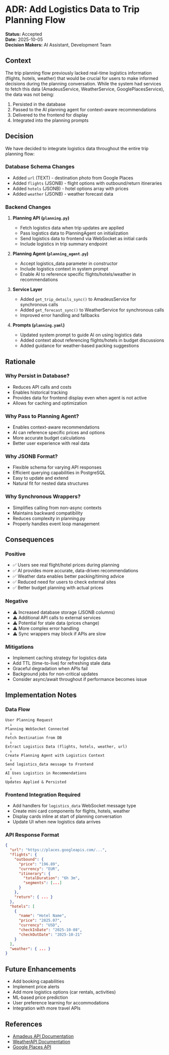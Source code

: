 # ADR: Add Logistics Data to Trip Planning Flow

**Status:** Accepted  
**Date:** 2025-10-05  
**Decision Makers:** AI Assistant, Development Team

## Context

The trip planning flow previously lacked real-time logistics information (flights, hotels, weather) that would be crucial for users to make informed decisions during the planning conversation. While the system had services to fetch this data (AmadeusService, WeatherService, GooglePlacesService), the data was not being:

1. Persisted in the database
2. Passed to the AI planning agent for context-aware recommendations
3. Delivered to the frontend for display
4. Integrated into the planning prompts

## Decision

We have decided to integrate logistics data throughout the entire trip planning flow:

### Database Schema Changes
- Added `url` (TEXT) - destination photo from Google Places
- Added `flights` (JSONB) - flight options with outbound/return itineraries
- Added `hotels` (JSONB) - hotel options array with prices
- Added `weather` (JSONB) - weather forecast data

### Backend Changes
1. **Planning API (`planning.py`)**
   - Fetch logistics data when trip updates are applied
   - Pass logistics data to PlanningAgent on initialization
   - Send logistics data to frontend via WebSocket as initial cards
   - Include logistics in trip summary endpoint

2. **Planning Agent (`planning_agent.py`)**
   - Accept logistics_data parameter in constructor
   - Include logistics context in system prompt
   - Enable AI to reference specific flights/hotels/weather in recommendations

3. **Service Layer**
   - Added `get_trip_details_sync()` to AmadeusService for synchronous calls
   - Added `get_forecast_sync()` to WeatherService for synchronous calls
   - Improved error handling and fallbacks

4. **Prompts (`planning.yaml`)**
   - Updated system prompt to guide AI on using logistics data
   - Added context about referencing flights/hotels in budget discussions
   - Added guidance for weather-based packing suggestions

## Rationale

### Why Persist in Database?
- Reduces API calls and costs
- Enables historical tracking
- Provides data for frontend display even when agent is not active
- Allows for caching and optimization

### Why Pass to Planning Agent?
- Enables context-aware recommendations
- AI can reference specific prices and options
- More accurate budget calculations
- Better user experience with real data

### Why JSONB Format?
- Flexible schema for varying API responses
- Efficient querying capabilities in PostgreSQL
- Easy to update and extend
- Natural fit for nested data structures

### Why Synchronous Wrappers?
- Simplifies calling from non-async contexts
- Maintains backward compatibility
- Reduces complexity in planning.py
- Properly handles event loop management

## Consequences

### Positive
- ✅ Users see real flight/hotel prices during planning
- ✅ AI provides more accurate, data-driven recommendations
- ✅ Weather data enables better packing/timing advice
- ✅ Reduced need for users to check external sites
- ✅ Better budget planning with actual prices

### Negative
- ⚠️ Increased database storage (JSONB columns)
- ⚠️ Additional API calls to external services
- ⚠️ Potential for stale data (prices change)
- ⚠️ More complex error handling
- ⚠️ Sync wrappers may block if APIs are slow

### Mitigations
- Implement caching strategy for logistics data
- Add TTL (time-to-live) for refreshing stale data
- Graceful degradation when APIs fail
- Background jobs for non-critical updates
- Consider async/await throughout if performance becomes issue

## Implementation Notes

### Data Flow
```
User Planning Request
  ↓
Planning WebSocket Connected
  ↓
Fetch Destination from DB
  ↓
Extract Logistics Data (flights, hotels, weather, url)
  ↓
Create Planning Agent with Logistics Context
  ↓
Send logistics_data message to Frontend
  ↓
AI Uses Logistics in Recommendations
  ↓
Updates Applied & Persisted
```

### Frontend Integration Required
- Add handlers for `logistics_data` WebSocket message type
- Create mini card components for flights, hotels, weather
- Display cards inline at start of planning conversation
- Update UI when new logistics data arrives

### API Response Format
```json
{
  "url": "https://places.googleapis.com/...",
  "flights": {
    "outbound": {
      "price": "196.89",
      "currency": "EUR",
      "itinerary": {
        "totalDuration": "6h 3m",
        "segments": [...]
      }
    },
    "return": { ... }
  },
  "hotels": [
    {
      "name": "Hotel Name",
      "price": "2825.07",
      "currency": "USD",
      "checkInDate": "2025-10-08",
      "checkOutDate": "2025-10-21"
    }
  ],
  "weather": { ... }
}
```

## Future Enhancements
- Add booking capabilities
- Implement price alerts
- Add more logistics options (car rentals, activities)
- ML-based price prediction
- User preference learning for accommodations
- Integration with more travel APIs

## References
- [Amadeus API Documentation](https://developers.amadeus.com/)
- [WeatherAPI Documentation](https://www.weatherapi.com/docs/)
- [Google Places API](https://developers.google.com/maps/documentation/places/web-service)

